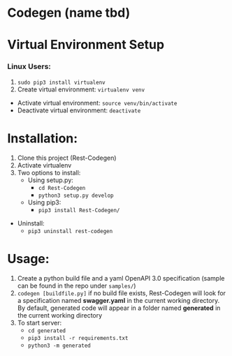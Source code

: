 

# Codegen (name tbd)

# Virtual Environment Setup
### Linux Users:
1. `sudo pip3 install virtualenv`
2. Create virtual environment: 
`virtualenv venv`
- Activate virtual environment: 
`source venv/bin/activate`
- Deactivate virtual environment:
`deactivate`
# Installation:
1. Clone this project (Rest-Codegen)
2. Activate virtualenv
3. Two options to install: 
	- Using setup.py:
		- `cd Rest-Codegen`
		- `python3 setup.py develop`
	- Using pip3:
		- `pip3 install Rest-Codegen/`
- Uninstall:
	- `pip3 uninstall rest-codegen`
# Usage:
1. Create a python build file and a yaml OpenAPI 3.0 specification (sample can be found in the repo under `samples/`)
2. `codegen [buildfile.py]`  if no build file exists, Rest-Codegen will look for a specification named **swagger.yaml** in the current working directory. By default, generated code will appear in a folder named **generated** in the current working directory
3. To start server: 
	- `cd generated`
	- `pip3 install -r requirements.txt`
	- `python3 -m generated`

